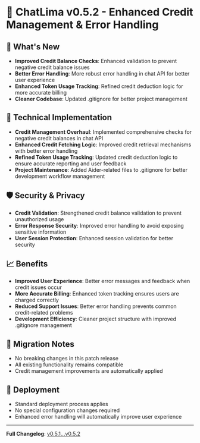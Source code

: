 # 🚀 ChatLima v0.5.2 - Enhanced Credit Management & Error Handling

## 🎯 What's New
- **Improved Credit Balance Checks**: Enhanced validation to prevent negative credit balance issues
- **Better Error Handling**: More robust error handling in chat API for better user experience
- **Enhanced Token Usage Tracking**: Refined credit deduction logic for more accurate billing
- **Cleaner Codebase**: Updated .gitignore for better project management

## 🔧 Technical Implementation
- **Credit Management Overhaul**: Implemented comprehensive checks for negative credit balances in chat API
- **Enhanced Credit Fetching Logic**: Improved credit retrieval mechanisms with better error handling
- **Refined Token Usage Tracking**: Updated credit deduction logic to ensure accurate reporting and user feedback
- **Project Maintenance**: Added Aider-related files to .gitignore for better development workflow management

## 🛡️ Security & Privacy
- **Credit Validation**: Strengthened credit balance validation to prevent unauthorized usage
- **Error Response Security**: Improved error handling to avoid exposing sensitive information
- **User Session Protection**: Enhanced session validation for better security

## 📈 Benefits
- **Improved User Experience**: Better error messages and feedback when credit issues occur
- **More Accurate Billing**: Enhanced token tracking ensures users are charged correctly
- **Reduced Support Issues**: Better error handling prevents common credit-related problems
- **Development Efficiency**: Cleaner project structure with improved .gitignore management

## 🔄 Migration Notes
- No breaking changes in this patch release
- All existing functionality remains compatible
- Credit management improvements are automatically applied

## 🚀 Deployment
- Standard deployment process applies
- No special configuration changes required
- Enhanced error handling will automatically improve user experience

---

**Full Changelog**: [v0.5.1...v0.5.2](https://github.com/brooksy4503/chatlima/compare/v0.5.1...v0.5.2) 